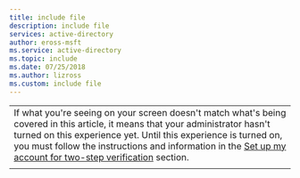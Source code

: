 ```yaml
---
title: include file
description: include file
services: active-directory
author: eross-msft
ms.service: active-directory
ms.topic: include
ms.date: 07/25/2018
ms.author: lizross
ms.custom: include file
---
```


| |
|--|
|If what you're seeing on your screen doesn't match what's being covered in this article, it means that your administrator hasn't turned on this experience yet. Until this experience is turned on, you must follow the instructions and information in the [Set up my account for two-step verification](https://docs.microsoft.com/en-us/azure/active-directory/user-help/multi-factor-authentication-end-user-first-time) section.|
| |